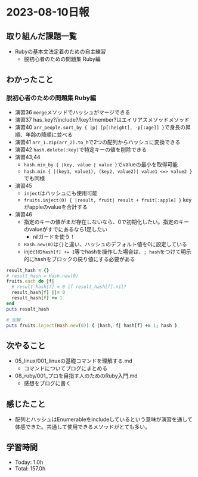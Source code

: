 # 2023-08-10日報

## 取り組んだ課題一覧
* Rubyの基本文法定着のための自主練習
  * 脱初心者のための問題集 Ruby編

## わかったこと
### 脱初心者のための問題集 Ruby編
* 演習36 `merge`メソッドでハッシュがマージできる
* 演習37 has_key?/include?/key?/member?はエイリアスメソッドメソッド
* 演習40 `arr_people.sort_by { |p| [p[:height], -p[:age]] }`で身長の昇順、年齢の降順に並べる
* 演習41 `arr_1.zip(arr_2).to_h`で2つの配列からハッシュに変換できる
* 演習42 `hash.delete(:key)`で特定キーの値を削除できる
* 演習43,44
  * `hash.min_by { |key, value | value }`でvalueの最小を取得可能
  * `hash.min { |(key1, value1), (key2, value2)| value1 <=> value2 }`でも同様
* 演習45
  * `inject`はハッシュにも使用可能
  * `fruits.inject(0) { |result, fruit| result + fruit[:apple] }` keyがappleのvalueを合計する
* 演習46
  * 指定のキーの値がまだ存在しないなら、0で初期化したい。指定のキーのvalueがすでにあるなら1足したい
    * nilガードを使う！
  * `Hash.new(0)`は`{}`と違い、ハッシュのデフォルト値を0に設定している
  * injectの`hash[f] += 1`等でhashを操作した場合は、`; hash`をつけて明示的にhashをブロックの戻り値にする必要がある
```rb
result_hash = {}
# result_hash = Hash.new(0)
fruits.each do |f|
  # result_hash[f] = 0 if result_hash[f].nil?
  result_hash[f] ||= 0
  result_hash[f] += 1
end
puts result_hash

# 別解
puts fruits.inject(Hash.new(0)) { |hash, f| hash[f] += 1; hash }
```

## 次やること
* 05_linux/001_linuxの基礎コマンドを理解する.md
  * コマンドについてブログにまとめる
* 08_ruby/001_プロを目指す人のためのRuby入門.md
  * 感想をブログに書く

## 感じたこと
* 配列とハッシュはEnumerableをincludeしているという意味が演習を通して体感できた。共通して使用できるメソッドがとても多い。

## 学習時間
* Today: 1.0h
* Total: 157.0h